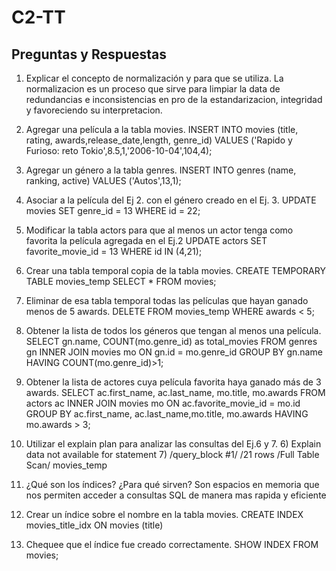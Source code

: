 # C2-TT
## Preguntas y Respuestas

1. Explicar el concepto de normalización y para que se utiliza.
    La normalizacion es un proceso que sirve para limpiar la data de redundancias e inconsistencias en pro de la estandarizacion, integridad
    y favoreciendo su interpretacion.

2. Agregar una película a la tabla movies.
    INSERT INTO movies
    (title, rating, awards,release_date,length, genre_id)
    VALUES
    ('Rapido y Furioso: reto Tokio',8.5,1,'2006-10-04',104,4);

3. Agregar un género a la tabla genres.
    INSERT INTO genres
    (name, ranking, active)
    VALUES
    ('Autos',13,1);

4. Asociar a la película del Ej 2. con el género creado en el Ej. 3.
    UPDATE movies
    SET genre_id = 13
    WHERE id = 22;

5. Modificar la tabla actors para que al menos un actor tenga como favorita la película agregada en el Ej.2
    UPDATE actors
    SET favorite_movie_id = 13
    WHERE id IN (4,21);

6. Crear una tabla temporal copia de la tabla movies.
    CREATE TEMPORARY TABLE movies_temp 
    SELECT * FROM movies;

7. Eliminar de esa tabla temporal todas las películas que hayan ganado menos de 5 awards.
    DELETE FROM movies_temp WHERE awards < 5;

8. Obtener la lista de todos los géneros que tengan al menos una película.
    SELECT gn.name, COUNT(mo.genre_id) as total_movies
    FROM genres gn
    INNER JOIN movies mo
    ON gn.id = mo.genre_id
    GROUP BY gn.name HAVING COUNT(mo.genre_id)>1;

9. Obtener la lista de actores cuya película favorita haya ganado más de 3 awards.
    SELECT ac.first_name, ac.last_name, mo.title, mo.awards
    FROM actors ac
    INNER JOIN movies mo
    ON ac.favorite_movie_id = mo.id
    GROUP BY ac.first_name, ac.last_name,mo.title, mo.awards HAVING mo.awards > 3; 

10. Utilizar el explain plan para analizar las consultas del Ej.6 y 7.
    6) Explain data not available for statement
    7) /query_block #1/
            /21 rows
        /Full Table Scan/
        movies_temp

11. ¿Qué son los índices? ¿Para qué sirven?
    Son espacios en memoria que nos permiten acceder a consultas SQL de manera mas rapida y eficiente

12. Crear un índice sobre el nombre en la tabla movies.
    CREATE INDEX movies_title_idx
    ON movies (title)
    
13. Chequee que el índice fue creado correctamente. 
    SHOW INDEX FROM movies;
